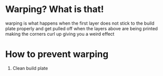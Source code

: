 # Warping? What is that!
warping is what happens when the first layer does not stick to the build plate properly and get pulled off when the layers above are being printed making the corners curl up giving you a weird effect

# How to prevent warping
1. Clean build plate
